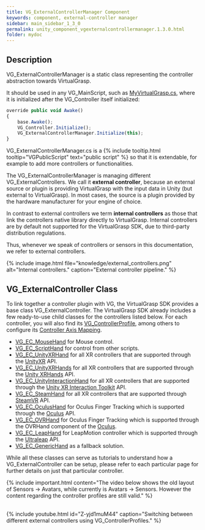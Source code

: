 ```yaml
---
title: VG_ExternalControllerManager Component
keywords: component, external-controller manager
sidebar: main_sidebar_1_3_0
permalink: unity_component_vgexternalcontrollermanager.1.3.0.html
folder: mydoc
---
```


## Description 

VG_ExternalControllerManager is a static class representing the controller abstraction towards VirtualGrasp. 

It should be used in any VG_MainScript, such as [MyVirtualGrasp.cs](unity_component_myvirtualgrasp.1.3.0.html), where it is initialized after the VG_Controller itself initialized:

```js
override public void Awake()
{
    base.Awake();
    VG_Controller.Initialize();
    VG_ExternalControllerManager.Initialize(this);
}
````

VG_ExternalControllerManager.cs is a {% include tooltip.html tooltip="VGPublicScript" text="public script" %} so that it is extendable, for example to add more controllers or functionalities.

The VG_ExternalControllerManager is managing different VG_ExternalControllers. We call it **external controller**, because an external source or plugin is providing VirtualGrasp with the input data in Unity (but external to VirtualGrasp). In most cases, the source is a plugin provided by the hardware manufacturer for your engine of choice. 

In contrast to external controllers we term **internal controllers** as those that link the controllers native library directly to VirtualGrasp. Internal controllers are by default not supported for the VirtualGrasp SDK, due to third-party distribution regulations.

Thus, whenever we speak of controllers or sensors in this documentation, we refer to external controllers.

{% include image.html file="knowledge/external_controllers.png" alt="Internal controllers." caption="External controller pipeline." %}

## VG_ExternalController Class

To link together a controller plugin with VG, the VirtualGrasp SDK provides a base class 
VG_ExternalController. The VirtualGrasp SDK already includes a few ready-to-use child classes for the
controllers listed below. For each controller, you will also find its [VG_ControllerProfile](controllers.1.3.0.html#controller-profile), among others to configure its [Controller Axis Mapping](avatars.1.3.0.html#controller-axis-mappings).


* [VG_EC_MouseHand](unity_vg_ec_mousehand.1.3.0.html) for Mouse control.
* [VG_EC_ScriptHand](unity_vg_ec_scripthand.1.3.0.html) for control from other scripts.
* [VG_EC_UnityXRHand](unity_vg_ec_unityxrhand.1.3.0.html) for all XR controllers that are supported through the [UnityXR](https://docs.unity3d.com/Manual/XR.1.3.0.html) API.
* [VG_EC_UnityXRHands](unity_vg_ec_unityxrhands.1.3.0.html) for all XR controllers that are supported through the [Unity XRHands](https://docs.unity3d.com/Packages/com.unity.xr.hands@1.1/manual/index.html) API.
* [VG_EC_UnityInteractionHand](unity_vg_ec_unityinteractionhand.1.3.0.html) for all XR controllers that are supported through the [Unity XR Interaction Toolkit](https://docs.unity3d.com/Packages/com.unity.xr.interaction.toolkit@2.0/manual/xr-controller-action-based.html) API.
* [VG_EC_SteamHand](unity_vg_ec_steamhand.1.3.0.html) for all XR controllers that are supported through [SteamVR](https://valvesoftware.github.io/steamvr_unity_plugin/index.html) API.
* [VG_EC_OculusHand](unity_vg_ec_oculushand.1.3.0.html) for Oculus Finger Tracking which is supported through the [Oculus](https://developer.oculus.com/downloads/package/unity-integration/) API.
* [VG_EC_OVRHand](unity_vg_ec_ovrhand.1.3.0.html) for Oculus Finger Tracking which is supported through the OVRHand component of the [Oculus](https://developer.oculus.com/downloads/package/unity-integration/).
* [VG_EC_LeapHand](unity_vg_ec_leaphand.1.3.0.html) for LeapMotion controller which is supported through the [Ultraleap](https://developer.leapmotion.com/unity) API.
* [VG_EC_GenericHand](unity_vg_ec_generichand.1.3.0.html) as a fallback solution.

While all these classes can serve as tutorials to understand how a VG_ExternalController can be setup, please refer to each particular page for further details on just that particular controller.

{% include important.html content="The video below shows the old layout of Sensors -> Avatars, while currently is Avatars -> Sensors. However the content regarding the controller profiles are still valid." %}

<br>
{% include youtube.html id="Z-yjd1muM44" caption="Switching between different external controllers using VG_ControllerProfiles." %}

